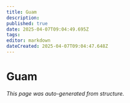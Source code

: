 ```yaml
---
title: Guam
description: 
published: true
date: 2025-04-07T09:04:49.695Z
tags: 
editor: markdown
dateCreated: 2025-04-07T09:04:47.648Z
---
```


# Guam

*This page was auto-generated from structure.*